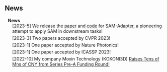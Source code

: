 ## News

<h4 style="margin:0 10px 0;">News</h4>

<ul style="margin:0 0 5px;">
[2023-5] We release the <a href="https://tianrun-chen.github.io/SAM-Adaptor/static/pdfs/Adaptor.pdf">paper</a> and <a href="https://github.com/tianrun-chen/SAM-Adaptor">code</a> for SAM-Adapter, a pioneering attempt to apply SAM in downstream tasks!
</ul>
<ul style="margin:0 0 5px;">
[2023-3] Two papers accepted by CVPR 2023!
</ul>
<ul style="margin:0 0 5px;">
[2023-1] One paper accepted by Nature Photonics!
</ul>
<ul style="margin:0 0 5px;">
[2023-1] One paper accepted by ICASSP 2023!
</ul>
<ul style="margin:0 0 5px;">
[2022-10] My company Moxin Technology (KOKONI3D) <a href="https://equalocean.com/news/2022102619083"> Raises Tens of Mns of CNY from Series Pre-A Funding Round! </a>
</ul>
